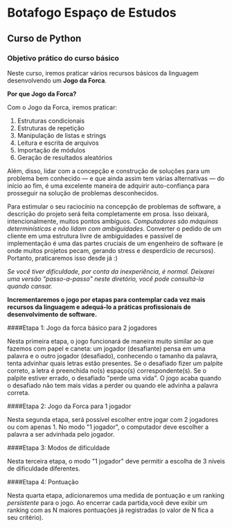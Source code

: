 # Botafogo Espaço de Estudos

## Curso de Python

### Objetivo prático do curso básico

Neste curso, iremos praticar vários recursos básicos da linguagem desenvolvendo um **Jogo da Forca**.

**Por que Jogo da Forca?**

Com o Jogo da Forca, iremos praticar:
1. Estruturas condicionais
2. Estruturas de repetição
3. Manipulação de listas e strings
4. Leitura e escrita de arquivos
5. Importação de módulos
6. Geração de resultados aleatórios

Além, disso, lidar com a concepção e construção de soluções para um problema bem conhecido — e que ainda assim tem várias alternativas — do início ao fim, é uma excelente maneira de adquirir auto-confiança para prosseguir na solução de problemas desconhecidos.

Para estimular o seu raciocínio na concepção de problemas de software, a descrição do projeto será feita completamente em prosa. Isso deixará, intencionalmente, muitos pontos ambíguos. *Computadores são máquinas determinísticas e não lidam com ambiguidades*. Converter o pedido de um cliente em uma estrutura livre de ambiguidades e passível de implementação é uma das partes cruciais de um engenheiro de software (e onde muitos projetos pecam, gerando stress e desperdício de recursos). Portanto, praticaremos isso desde já :)

*Se você tiver dificuldade, por conta da inexperiência, é normal. Deixarei uma versão "passo-a-passo" neste diretório, você pode consultá-la quando cansar.*

**Incrementaremos o jogo por etapas para contemplar cada vez mais recursos da linguagem e adequá-lo a práticas profissionais de desenvolvimento de software.**

####Etapa 1: Jogo da forca básico para 2 jogadores

Nesta primeira etapa, o jogo funcionará de maneira muito similar ao que fazemos com papel e caneta: um jogador (desafiante) pensa em uma palavra e o outro jogador (desafiado), conhecendo o tamanho da palavra, tenta advinhar quais letras estão presentes. Se o desafiado fizer um palpite correto, a letra é preenchida no(s) espaço(s) correspondente(s). Se o palpite estiver errado, o desafiado "perde uma vida". O jogo acaba quando o desafiado não tem mais vidas a perder ou quando ele advinha a palavra correta.

####Etapa 2: Jogo da Forca para 1 jogador

Nesta segunda etapa, será possível escolher entre jogar com 2 jogadores ou com apenas 1. No modo "1 jogador", o computador deve escolher a palavra a ser advinhada pelo jogador.

####Etapa 3: Modos de dificuldade

Nesta terceira etapa, o modo "1 jogador" deve permitir a escolha de 3 níveis de dificuldade diferentes.

####Etapa 4: Pontuação

Nesta quarta etapa, adicionaremos uma medida de pontuação e um ranking *persistente* para o jogo. Ao encerrar cada partida,você deve exibir um ranking com as N maiores pontuações já registradas (o valor de N fica a seu critério).
